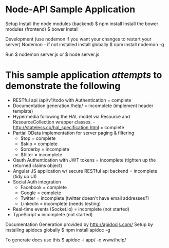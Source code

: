 # Node-API Sample Application

Setup
Install the node modules (backend)
$ npm install
Install the bower modules (frontend)
$ bower install

Development (use nodemon if you want your changes to restart your server)
Nodemon - if not installed install globally
$ npm install nodemon -g

Run
$ nodemon server.js
or
$ node server.js

# This sample application *attempts* to demonstrate the following
- RESTful api /api/v1/todo with Authentication = complete
- Documentation generation /help/ = incomplete (implement header template) 
- Hypermedia following the HAL model via Resource and ResourceCollection wrapper classes. - http://stateless.co/hal_specification.html = complete
- Partial OData implementation for server paging & filtering
    - $top = complete
    - $skip = complete
    - $orderby = incomplete
    - $filter = incomplete
- Oauth Authentication with JWT tokens = incomplete (tighten up the returned claims object)
- Angular JS application w/ secure RESTful api backend = incomplete (tidy up UI)
- Social Auth integration
    - Facebook = complete
    - Google = complete
    - Twitter = incomplete (twitter doesn't have email addresses?)
    - LinkedIn = incomplete (needs testing)
- Real-time events (Socket.io) = incomplete (not started)
- TypeScript = incomplete (not started)

Documentation Generation provided by http://apidocjs.com/
Setup by installing apidocs globally
$ npm install apidoc -g

To generate docs use this
$ apidoc -i app/ -o www/help/
